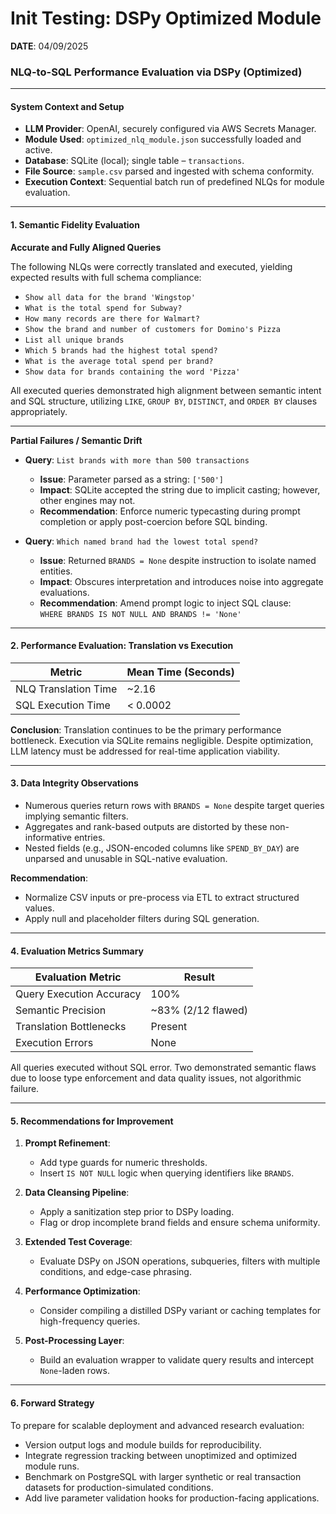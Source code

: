 
# **Init Testing**: DSPy Optimized Module  
**DATE**: 04/09/2025

### **NLQ-to-SQL Performance Evaluation via DSPy (Optimized)**

---

#### **System Context and Setup**

- **LLM Provider**: OpenAI, securely configured via AWS Secrets Manager.  
- **Module Used**: `optimized_nlq_module.json` successfully loaded and active.  
- **Database**: SQLite (local); single table – `transactions`.  
- **File Source**: `sample.csv` parsed and ingested with schema conformity.  
- **Execution Context**: Sequential batch run of predefined NLQs for module evaluation.

---

#### **1. Semantic Fidelity Evaluation**

**Accurate and Fully Aligned Queries**

The following NLQs were correctly translated and executed, yielding expected results with full schema compliance:

- `Show all data for the brand 'Wingstop'`
- `What is the total spend for Subway?`
- `How many records are there for Walmart?`
- `Show the brand and number of customers for Domino's Pizza`
- `List all unique brands`
- `Which 5 brands had the highest total spend?`
- `What is the average total spend per brand?`
- `Show data for brands containing the word 'Pizza'`

All executed queries demonstrated high alignment between semantic intent and SQL structure, utilizing `LIKE`, `GROUP BY`, `DISTINCT`, and `ORDER BY` clauses appropriately.

---

**Partial Failures / Semantic Drift**

- **Query**: `List brands with more than 500 transactions`
  - **Issue**: Parameter parsed as a string: `['500']`
  - **Impact**: SQLite accepted the string due to implicit casting; however, other engines may not.
  - **Recommendation**: Enforce numeric typecasting during prompt completion or apply post-coercion before SQL binding.

- **Query**: `Which named brand had the lowest total spend?`
  - **Issue**: Returned `BRANDS = None` despite instruction to isolate named entities.
  - **Impact**: Obscures interpretation and introduces noise into aggregate evaluations.
  - **Recommendation**: Amend prompt logic to inject SQL clause:  
    `WHERE BRANDS IS NOT NULL AND BRANDS != 'None'`

---

#### **2. Performance Evaluation: Translation vs Execution**

| Metric                | Mean Time (Seconds) |
|-----------------------|---------------------|
| NLQ Translation Time  | ~2.16               |
| SQL Execution Time    | < 0.0002            |

**Conclusion**: Translation continues to be the primary performance bottleneck. Execution via SQLite remains negligible. Despite optimization, LLM latency must be addressed for real-time application viability.

---

#### **3. Data Integrity Observations**

- Numerous queries return rows with `BRANDS = None` despite target queries implying semantic filters.
- Aggregates and rank-based outputs are distorted by these non-informative entries.
- Nested fields (e.g., JSON-encoded columns like `SPEND_BY_DAY`) are unparsed and unusable in SQL-native evaluation.

**Recommendation**:  
- Normalize CSV inputs or pre-process via ETL to extract structured values.
- Apply null and placeholder filters during SQL generation.

---

#### **4. Evaluation Metrics Summary**

| Evaluation Metric          | Result             |
|----------------------------|--------------------|
| Query Execution Accuracy   | 100%               |
| Semantic Precision         | ~83% (2/12 flawed) |
| Translation Bottlenecks    | Present            |
| Execution Errors           | None               |

All queries executed without SQL error. Two demonstrated semantic flaws due to loose type enforcement and data quality issues, not algorithmic failure.

---

#### **5. Recommendations for Improvement**

1. **Prompt Refinement**:  
   - Add type guards for numeric thresholds.
   - Insert `IS NOT NULL` logic when querying identifiers like `BRANDS`.

2. **Data Cleansing Pipeline**:  
   - Apply a sanitization step prior to DSPy loading.
   - Flag or drop incomplete brand fields and ensure schema uniformity.

3. **Extended Test Coverage**:  
   - Evaluate DSPy on JSON operations, subqueries, filters with multiple conditions, and edge-case phrasing.

4. **Performance Optimization**:  
   - Consider compiling a distilled DSPy variant or caching templates for high-frequency queries.

5. **Post-Processing Layer**:  
   - Build an evaluation wrapper to validate query results and intercept `None`-laden rows.

---

#### **6. Forward Strategy**

To prepare for scalable deployment and advanced research evaluation:

- Version output logs and module builds for reproducibility.
- Integrate regression tracking between unoptimized and optimized module runs.
- Benchmark on PostgreSQL with larger synthetic or real transaction datasets for production-simulated conditions.
- Add live parameter validation hooks for production-facing applications.

